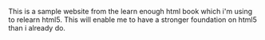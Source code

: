 This is a sample website from the learn enough html book which i'm using to relearn html5. This will enable me to have a stronger foundation on html5 than i already do.